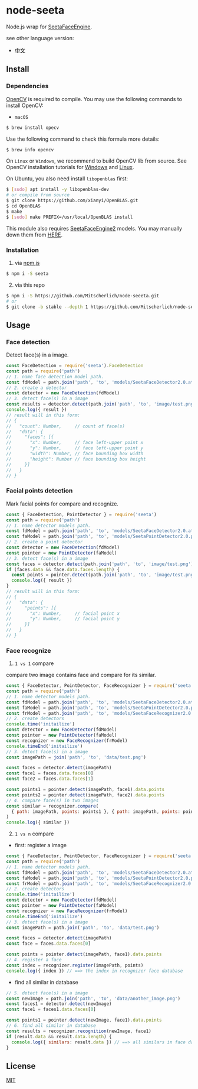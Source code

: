 # node-seeta
Node.js wrap for [SeetaFaceEngine](https://github.com/seetaface/SeetaFaceEngine2).

see other language version:

- [中文](README_zh-CN.md)

## Install

### Dependencies

[OpenCV](https://github.com/opencv/opencv) is required to compile. You may use the following commands to install OpenCV:

- `macOS`

```bash
$ brew install opecv
```

Use the following command to check this formula more details:

```bash
$ brew info opencv
```

On `Linux` or `Windows`, we recommend to build OpenCV lib from source. See OpenCV installation tutorials for [Windows](https://docs.opencv.org/3.4.1/d3/d52/tutorial_windows_install.html) and [Linux](https://docs.opencv.org/3.4.1/d7/d9f/tutorial_linux_install.html).

On Ubuntu, you also need install `libopenblas` first:

```bash
$ [sudo] apt install -y libopenblas-dev
# or compile from source
$ git clone https://github.com/xianyi/OpenBLAS.git
$ cd OpenBLAS
$ make
$ [sudo] make PREFIX=/usr/local/OpenBLAS install
```

This module also requires [SeetaFaceEngine2](https://github.com/seetaface/SeetaFaceEngine2) models. You may manually down them from [HERE](https://pan.baidu.com/s/1HJj8PEnv3SOu6ZxVpAHPXg).

### Installation

1. via [npm.js](https://www.npmjs.com/package/seeta)

```bash
$ npm i -S seeta
```

2. via this repo

```bash
$ npm i -S https://github.com/Mitscherlich/node-seeeta.git
# or
$ git clone -b stable --depth 1 https://github.com/Mitscherlich/node-seeeta.git node_modules/seeta
```

## Usage

### Face detection

Detect face(s) in a image.

```js
const FaceDetection = require('seeta').FaceDetection
const path = require('path')
// 1. name face detection model path.
const fdModel = path.join('path', 'to', 'models/SeetaFaceDetector2.0.ats')
// 2. create a detector
const detector = new FaceDetection(fdModel)
// 3. detect face(s) in a image
const results = detector.detect(path.join('path', 'to', 'image/test.png'))
console.log({ result })
// result will in this form:
// {
//   "count": Number,     // count of face(s)
//   "data": {
//     "faces": [{
//       "x": Number,     // face left-upper point x
//       "y": Number,     // face left-upper point y
//       "width": Number, // face bounding box width
//       "height": Number // face bounding box height
//     }]
//   }
// }
```

### Facial points detection

Mark facial points for compare and recognize.

```js
const { FaceDetection, PointDetector } = require('seeta')
const path = require('path')
// 1. name detector models path.
const fdModel = path.join('path', 'to', 'models/SeetaFaceDetector2.0.ats')
const faModel = path.join('path', 'to', 'models/SeetaPointDetector2.0.pts5.ats')
// 2. create a point detector
const detector = new FaceDetection(fdModel)
const pointer = new PointDetector(faModel)
// 3. detect face(s) in a image
const faces = detector.detect(path.join('path', 'to', 'image/test.png'))
if (faces.data && face.data.faces.length) {
  const points = pointer.detect(path.join('path', 'to', 'image/test.png', faces.data.faces[0]))
  console.log({ result })
}
// result will in this form:
// {
//   "data": {
//     "points": [{
//       "x": Number,     // facial point x
//       "y": Number,     // facial point y
//     }]
//   }
// }
```

### Face recognize

1. `1 vs 1` compare

compare two image contains face and compare for its similar.

```js
const { FaceDetector, PointDetector, FaceRecognizer } = require('seeta')
const path = require('path')
// 1. name detector models path.
const fdModel = path.join('path', 'to', 'models/SeetaFaceDetector2.0.ats')
const faModel = path.join('path', 'to', 'models/SeetaPointDetector2.0.pts5.ats')
const frModel = path.join('path', 'to', 'models/SeetaFaceRecognizer2.0.ats')
// 2. create detectors
console.time('initailize')
const detector = new FaceDetector(fdModel)
const pointer = new PointDetector(faModel)
const recognizer = new FaceRecognizer(frModel)
console.timeEnd('initailize')
// 3. detect face(s) in a image
const imagePath = join('path', 'to', 'data/test.png')

const faces = detector.detect(imagePath)
const face1 = faces.data.faces[0]
const face2 = faces.data.faces[1]

const points1 = pointer.detect(imagePath, face1).data.points
const points2 = pointer.detect(imagePath, face2).data.points
// 4. compare face(s) in two images
const similar = recognizer.compare(
  { path: imagePath, points: points1 }, { path: imagePath, points: points1 }
)
console.log({ similar })
```

2. `1 vs n` compare

- first: register a image

```js
const { FaceDetector, PointDetector, FaceRecognizer } = require('seeta')
const path = require('path')
// 1. name detector models path.
const fdModel = path.join('path', 'to', 'models/SeetaFaceDetector2.0.ats')
const faModel = path.join('path', 'to', 'models/SeetaPointDetector2.0.pts5.ats')
const frModel = path.join('path', 'to', 'models/SeetaFaceRecognizer2.0.ats')
// 2. create detectors
console.time('initailize')
const detector = new FaceDetector(fdModel)
const pointer = new PointDetector(faModel)
const recognizer = new FaceRecognizer(frModel)
console.timeEnd('initailize')
// 3. detect face(s) in a image
const imagePath = path.join('path', 'to', 'data/test.png')

const faces = detector.detect(imagePath)
const face = faces.data.faces[0]

const points = pointer.detect(imagePath, face1).data.points
// 4. register a face
const index = recognizer.register(imagePath, points)
console.log({ index }) // ==> the index in recognizer face database
```

- find all similar in database

```js
// 5. detect face(s) in a image
const newImage = path.join('path', 'to', 'data/another_image.png')
const faces1 = detector.detect(newImage)
const face1 = faces1.data.faces[0]

const points1 = pointer.detect(newImage, face1).data.points
// 6. find all similar in database
const results = recognizer.recognition(newImage, face1)
if (result.data && result.data.length) {
  console.log({ similars: result.data }) // ==> all similars in face databse
}
```

## License

[MIT](LICENSE)
